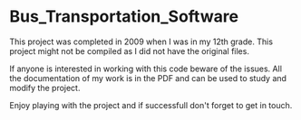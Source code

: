 # Bus_Transportation_Software
This project was completed in 2009 when I was in my 12th grade. This project might not be compiled as I did not have the original files.

If anyone is interested in working with this code beware of the issues. All the documentation of my work is in the PDF and can be used to study and modify the project.

Enjoy playing with the project and if successfull don't forget to get in touch. 